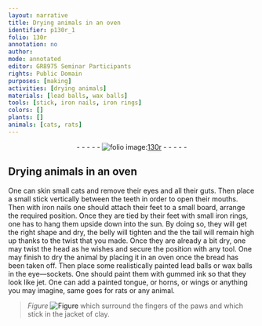 ```yaml
---
layout: narrative
title: Drying animals in an oven
identifier: p130r_1
folio: 130r
annotation: no
author:
mode: annotated
editor: GR8975 Seminar Participants
rights: Public Domain
purposes: [making]
activities: [drying animals]
materials: [lead balls, wax balls]
tools: [stick, iron nails, iron rings]
colors: []
plants: []
animals: [cats, rats]
---
```


 <div class="folio" align="center">- - - - - <a href="http://gallica.bnf.fr/ark:/12148/btv1b10500001g/f265.item.r=" target="_blank"><img src="https://cu-mkp.github.io/GR8975-edition/assets/photo-icon.png" alt="folio image: " style="display:inline-block; margin-bottom:-3px;"/>130r</a> - - - - - </div> 

##  Drying animals in an oven 

  <span class="activity"></span> 
One can skin small <span class="animal">cats</span> and remove their eyes and all their guts. Then place a small <span class="tool">stick</span> vertically between the teeth in order to open their mouths. Then with <span class="tool">iron nails</span> one should attach their feet to a small board, arrange the required position. Once they are tied by their feet with small <span class="tool">iron rings</span>, one has to hang them upside down into the sun. By doing so, they will get the right shape and dry, the belly will tighten and the the tail will remain high up thanks to the twist that you made. Once they are already a bit dry, one may twist the head as he wishes and secure the position with any tool. One may finish to dry the animal by placing it in an oven once the bread has been taken off. Then place some realistically painted <span class="material">lead balls</span> or <span class="material">wax balls</span> in the eye—sockets. One should paint them with gummed ink so that they look like jet. One can add a painted tongue, or horns, or wings or anything you may imagine, same goes for <span class="animal">rats</span> or any animal. 
  
 
> *Figure*
> <a href="https://drive.google.com/open?id=0B9-oNrvWdlO5cHVsNnNVQ1l5RnM" target="_blank"><img src="https://cu-mkp.github.io/GR8975-edition/assets/photo-icon.png" alt="Figure" style="display:inline-block; margin-bottom:-3px;"/></a>
 which surround the fingers of the paws and which stick in the jacket of clay. 
 